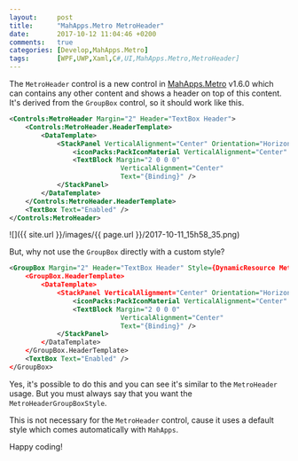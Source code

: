 ```yaml
---
layout:     post
title:      "MahApps.Metro MetroHeader"
date:       2017-10-12 11:04:46 +0200
comments:   true
categories: [Develop,MahApps.Metro]
tags:       [WPF,UWP,Xaml,C#,UI,MahApps.Metro,MetroHeader]
---
```


The `MetroHeader` control is a new control in [MahApps.Metro](https://github.com/MahApps/MahApps.Metro) v1.6.0 which can contains any other content and shows a header on top of this content. It's derived from the `GroupBox` control, so it should work like this.

```xml
<Controls:MetroHeader Margin="2" Header="TextBox Header">
    <Controls:MetroHeader.HeaderTemplate>
        <DataTemplate>
            <StackPanel VerticalAlignment="Center" Orientation="Horizontal">
                <iconPacks:PackIconMaterial VerticalAlignment="Center" Kind="FaceProfile" />
                <TextBlock Margin="2 0 0 0"
                            VerticalAlignment="Center"
                            Text="{Binding}" />
            </StackPanel>
        </DataTemplate>
    </Controls:MetroHeader.HeaderTemplate>
    <TextBox Text="Enabled" />
</Controls:MetroHeader>
```

![]({{ site.url }}/images/{{ page.url }}/2017-10-11_15h58_35.png)

But, why not use the `GroupBox` directly with a custom style?

```xml
<GroupBox Margin="2" Header="TextBox Header" Style={DynamicResource MetroHeaderGroupBoxStyle}>
    <GroupBox.HeaderTemplate>
        <DataTemplate>
            <StackPanel VerticalAlignment="Center" Orientation="Horizontal">
                <iconPacks:PackIconMaterial VerticalAlignment="Center" Kind="FaceProfile" />
                <TextBlock Margin="2 0 0 0"
                            VerticalAlignment="Center"
                            Text="{Binding}" />
            </StackPanel>
        </DataTemplate>
    </GroupBox.HeaderTemplate>
    <TextBox Text="Enabled" />
</GroupBox>
```

Yes, it's possible to do this and you can see it's similar to the `MetroHeader` usage. But you must always say that you want the `MetroHeaderGroupBoxStyle`.

This is not necessary for the `MetroHeader` control, cause it uses a default style which comes automatically with `MahApps`.

Happy coding!
